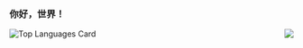 ### 你好，世界！
<img align="right" src="https://github-readme-stats.vercel.app/api?username=Westlifers&show_icons=true">

![Top Languages Card](https://github-readme-stats.vercel.app/api/top-langs/?username=Westlifers)
